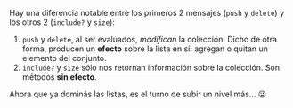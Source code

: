 Hay una diferencia notable entre los primeros 2 mensajes (`push` y `delete`) y los otros 2 (`include?` y `size`): 

1. `push` y `delete`, al ser evaluados, _modifican_ la colección. Dicho de otra forma, producen un **efecto** sobre la lista en sí: agregan o quitan un elemento del conjunto.
2. `include?` y `size` sólo nos retornan información sobre la colección. Son métodos **sin efecto**. 

Ahora que ya dominás las listas, es el turno de subir un nivel más... :stuck_out_tongue_winking_eye: